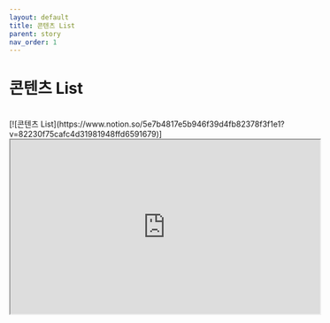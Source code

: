 ```yaml
---
layout: default
title: 콘텐츠 List
parent: story
nav_order: 1
---
```


# 콘텐츠 List


<br>
[![콘텐츠 List](https://www.notion.so/5e7b4817e5b946f39d4fb82378f3f1e1?v=82230f75cafc4d31981948ffd6591679)]
<br>
<iframe width="560" height="315" src="https://www.notion.so/5e7b4817e5b946f39d4fb82378f3f1e1?v=82230f75cafc4d31981948ffd6591679"></iframe>
